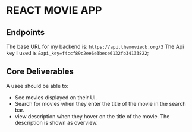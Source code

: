 # REACT MOVIE APP

## Endpoints

The base URL for my backend is: `https://api.themoviedb.org/3`
The Api key I used is `&api_key=f4ccf89c2ee6e3bece6132fb34133822`;

## Core Deliverables

A usee should be able to:

- See movies displayed on their UI.
- Search for movies when they enter the title of the movie in the search bar.
- view description when they hover on the title of the movie. The description is shown as overview.
